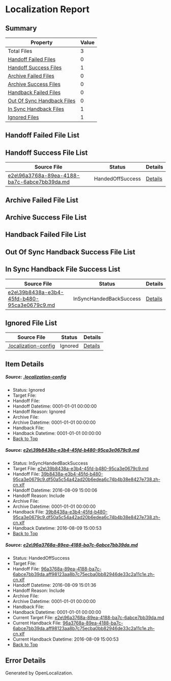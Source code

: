 # <a name='report-top'></a> Localization Report

## Summary
 Property | Value 
 -------- | ----- 
 Total Files | 3
[ Handoff Failed Files ](#handoff-failed-list)| 0
[ Handoff Success Files ](#handoff-success-list)| 1
[ Archive Failed Files ](#archive-failed-list)| 0
[ Archive Success Files ](#archive-success-list)| 0
[ Handback Failed Files ](#handback-failed-list)| 0
[ Out Of Sync Handback Files ](#outofsync-handback-success-list)| 0
[ In Sync Handback Files ](#insync-handback-success-list)| 1
[ Ignored Files ](#ignored-list)| 1

## <a name='handoff-failed-list'></a> Handoff Failed File List

## <a name='handoff-success-list'></a> Handoff Success File List
 Source File | Status | Details 
 ----------- | ------ | ------- 
 [e2e\96a3768a-89ea-4188-ba7c-6abce7bb39da.md](https://github.com/OpenLocalizationTestOrg/oltest/blob/22561f3d4195d0a5a4f2f9524919355c144311c7/e2e/96a3768a-89ea-4188-ba7c-6abce7bb39da.md) | HandedOffSuccess | [Details](#31117c48b3b16cb87ab66c1ce8932e8ed247755c2)

## <a name='archive-failed-list'></a> Archive Failed File List

## <a name='archive-success-list'></a> Archive Success File List

## <a name='handback-failed-list'></a> Handback Failed File List

## <a name='outofsync-handback-success-list'></a> Out Of Sync Handback Success File List

## <a name='insync-handback-success-list'></a> In Sync Handback File Success List
 Source File | Status | Details 
 ----------- | ------ | ------- 
 [e2e\39b8438a-e3b4-45fd-b480-95ca3e0679c9.md](https://github.com/OpenLocalizationTestOrg/oltest/blob/792499e5bc4249a70b1d830eeb16919d83e7339d/e2e/39b8438a-e3b4-45fd-b480-95ca3e0679c9.md) | InSyncHandedBackSuccess | [Details](#3d892b599cd59338e067aa1e6a628e152d91db561)

## <a name='ignored-list'></a> Ignored File List
 Source File | Status | Details 
 ----------- | ------ | ------- 
 [.localization-config](https://github.com/OpenLocalizationTestOrg/oltest/blob/22561f3d4195d0a5a4f2f9524919355c144311c7/.localization-config) | Ignored | [Details](#3d4f252ac210baf56311d7e97dcc2db10974dbd20)

## Item Details
##### <a name='3d4f252ac210baf56311d7e97dcc2db10974dbd20'></a> Source: [.localization-config](https://github.com/OpenLocalizationTestOrg/oltest/blob/22561f3d4195d0a5a4f2f9524919355c144311c7/.localization-config)
* Status: Ignored
* Target File: 
* Handoff File: 
* Handoff Datetime: 0001-01-01 00:00:00
* Handoff Reason: Ignored
* Archive File: 
* Archive Datetime: 0001-01-01 00:00:00
* Handback File: 
* Handback Datetime: 0001-01-01 00:00:00
* [Back to Top](#report-top)

##### <a name='3d892b599cd59338e067aa1e6a628e152d91db561'></a> Source: [e2e\39b8438a-e3b4-45fd-b480-95ca3e0679c9.md](https://github.com/OpenLocalizationTestOrg/oltest/blob/792499e5bc4249a70b1d830eeb16919d83e7339d/e2e/39b8438a-e3b4-45fd-b480-95ca3e0679c9.md)
* Status: InSyncHandedBackSuccess
* Target File: [e2e\39b8438a-e3b4-45fd-b480-95ca3e0679c9.md](https://github.com/OpenLocalizationTestOrg/ol-test-zhcn/blob/e08f3afbb969845f658694b28fa2f0e8edcfd07d/e2e/39b8438a-e3b4-45fd-b480-95ca3e0679c9.md)
* Handoff File: [39b8438a-e3b4-45fd-b480-95ca3e0679c9.df50a5c54a42ad20b6edea6c74b4b38e8427e738.zh-cn.xlf](https://github.com/OpenLocalizationTestOrg/olhandoff-e2e/blob/809fd5849a412b48033d83c833465ec3e53e62c5/ol-handoff/OpenLocalizationTestOrg/ol-test-zhcn/ci/ht/39b8438a-e3b4-45fd-b480-95ca3e0679c9.df50a5c54a42ad20b6edea6c74b4b38e8427e738.zh-cn.xlf)
* Handoff Datetime: 2016-08-09 15:00:06
* Handoff Reason: Include
* Archive File: 
* Archive Datetime: 0001-01-01 00:00:00
* Handback File: [39b8438a-e3b4-45fd-b480-95ca3e0679c9.df50a5c54a42ad20b6edea6c74b4b38e8427e738.zh-cn.xlf](https://github.com/OpenLocalizationTestOrg/olhandback-e2e/blob/5c896db562bdb8070f88f95ee3b1d50de2085a5a/ol-handback/OpenLocalizationTestOrg/ol-test-zhcn/ci/ht/39b8438a-e3b4-45fd-b480-95ca3e0679c9.df50a5c54a42ad20b6edea6c74b4b38e8427e738.zh-cn.xlf)
* Handback Datetime: 2016-08-09 15:00:53
* [Back to Top](#report-top)

##### <a name='31117c48b3b16cb87ab66c1ce8932e8ed247755c2'></a> Source: [e2e\96a3768a-89ea-4188-ba7c-6abce7bb39da.md](https://github.com/OpenLocalizationTestOrg/oltest/blob/22561f3d4195d0a5a4f2f9524919355c144311c7/e2e/96a3768a-89ea-4188-ba7c-6abce7bb39da.md)
* Status: HandedOffSuccess
* Target File: 
* Handoff File: [96a3768a-89ea-4188-ba7c-6abce7bb39da.aff98123aa8b7c75ecba0bb82946de33c2a11c1e.zh-cn.xlf](https://github.com/OpenLocalizationTestOrg/olhandoff-e2e/blob/3486c773742362df0d2b8091f4780accb4592bc5/ol-handoff/OpenLocalizationTestOrg/ol-test-zhcn/ci/ht/96a3768a-89ea-4188-ba7c-6abce7bb39da.aff98123aa8b7c75ecba0bb82946de33c2a11c1e.zh-cn.xlf)
* Handoff Datetime: 2016-08-09 15:01:36
* Handoff Reason: Include
* Archive File: 
* Archive Datetime: 0001-01-01 00:00:00
* Handback File: 
* Handback Datetime: 0001-01-01 00:00:00
* Current Target File: [e2e\96a3768a-89ea-4188-ba7c-6abce7bb39da.md](https://github.com/OpenLocalizationTestOrg/ol-test-zhcn/blob/e08f3afbb969845f658694b28fa2f0e8edcfd07d/e2e/96a3768a-89ea-4188-ba7c-6abce7bb39da.md)
* Current Handback File: [96a3768a-89ea-4188-ba7c-6abce7bb39da.aff98123aa8b7c75ecba0bb82946de33c2a11c1e.zh-cn.xlf](https://github.com/OpenLocalizationTestOrg/olhandback-e2e/blob/5c896db562bdb8070f88f95ee3b1d50de2085a5a/ol-handback/OpenLocalizationTestOrg/ol-test-zhcn/ci/ht/96a3768a-89ea-4188-ba7c-6abce7bb39da.aff98123aa8b7c75ecba0bb82946de33c2a11c1e.zh-cn.xlf)
* Current Handback Datetime: 2016-08-09 15:00:53
* [Back to Top](#report-top)


## Error Details

Generated by OpenLocalization.
